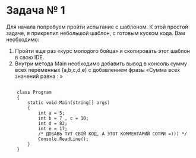 # Задача № 1

Для начала попробуем пройти испытание с шаблоном. К этой простой задаче, я
прикрепил небольшой шаблон, с готовым куском кода. Вам необходимо:
1) Пройти еще раз «курс молодого бойца» и скопировать этот шаблон в свою IDE.
2) Внутри метода Main необходимо добавить вывод в консоль сумму всех
переменных (a,b,c,d,e) с добавлением фразы «Сумма всех значений равна : »

<pre><code>
    class Program
    {
        static void Main(string[] args)
        {
            int a = 5;
            int b = 7 , c = 10;
            int d = 82;
            int e = 17;
            /* ДОБАВЬ ТУТ СВОЙ КОД, А ЭТОТ КОММЕНТАРИЙ СОТРИ =))) */
            Console.ReadLine();
        }
    }
</code></pre>
